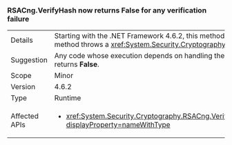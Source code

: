 ### RSACng.VerifyHash now returns False for any verification failure


|   |   |
|---|---|
|Details|Starting with the .NET Framework 4.6.2, this method returns <strong>False</strong> if the signature itself is badly formatted. It now returns false for any verification failure.In the .NET Framework 4.6 and 4.6.1, the method throws a <xref:System.Security.Cryptography.CryptographicException?displayProperty=name> if the signature itself is badly formatted.|
|Suggestion|Any code whose execution depends on handling the <xref:System.Security.Cryptography.CryptographicException?displayProperty=name> should instead execute if validation fails and the method returns <strong>False</strong>.|
|Scope|Minor|
|Version|4.6.2|
|Type|Runtime|
|Affected APIs|<ul><li><xref:System.Security.Cryptography.RSACng.VerifyHash(System.Byte[],System.Byte[],System.Security.Cryptography.HashAlgorithmName,System.Security.Cryptography.RSASignaturePadding)?displayProperty=nameWithType></li></ul>|

